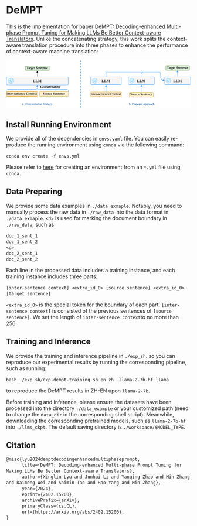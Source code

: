 # DeMPT
This is the implementation for paper [DeMPT: Decoding-enhanced Multi-phase Prompt Tuning for Making LLMs Be Better Context-aware Translators](https://arxiv.org/abs/2402.15200). Unlike the concatenating strategy, this work splits the context-aware translation procedure into three phases to enhance the performance of context-aware machine translation:
<div align=center>

  ![msp](https://github.com/Rooders/DeMPT/blob/main/intro.png)

</div>

## Install Running Environment
We provide all of the dependencies in ``envs.yaml`` file. You can easily re-produce the running environment using ``conda`` via the following command:
```
conda env create -f envs.yml
```
Please refer to [here](https://docs.conda.io/projects/conda/en/latest/user-guide/tasks/manage-environments.html?tdsourcetag=s_pctim_aiomsg#viewing-a-list-of-the-packages-in-an-environment) for creating an environment from an ``*.yml`` file using ``conda``.

## Data Preparing
We provide some data examples in ``./data_exmaple``. Notably, you need to manually process the raw data in ``./raw_data`` into the data format in ``./data_exmaple``. ``<d>`` is used for marking the document boundary in ``./raw_data``, such as:
```
doc_1_sent_1
doc_1_sent_2
<d>
doc_2_sent_1
doc_2_sent_2
```
Each line in the processed data includes a training instance, and each training instance includes three parts: 

```
[inter-sentence context] <extra_id_0> [source sentence] <extra_id_0> [target sentence]
```
``<extra_id_0>`` is the special token for the boundary of each part. ``[inter-sentence context]`` is consisted of the previous sentences of ``[source sentence]``. We set the length of ``inter-sentence context``to no more than 256.

## Training and Inference
We provide the training and inference pipeline in ``./exp_sh``. so you can reproduce our experimental results by running the corresponding pipeline, such as running:
```
bash ./exp_sh/exp-dempt-training.sh en zh  llama-2-7b-hf llama
```
to reproduce the DeMPT results in ZH-EN upon ``llama-2-7b``.

Before training and inference, please ensure the datasets have been processed into the directory ``./data_example`` or your customized path (need to change the ``data_dir`` in the corresponding shell script). Meanwhile, downloading the corresponding pretrained models, such as ``llama-2-7b-hf``
into ``./llms_ckpt``. The default saving directory is ``./workspace/$MODEL_TYPE``.

## Citation
```
@misc{lyu2024demptdecodingenhancedmultiphaseprompt,
      title={DeMPT: Decoding-enhanced Multi-phase Prompt Tuning for Making LLMs Be Better Context-aware Translators}, 
      author={Xinglin Lyu and Junhui Li and Yanqing Zhao and Min Zhang and Daimeng Wei and Shimin Tao and Hao Yang and Min Zhang},
      year={2024},
      eprint={2402.15200},
      archivePrefix={arXiv},
      primaryClass={cs.CL},
      url={https://arxiv.org/abs/2402.15200}, 
}
```











